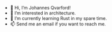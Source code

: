 - 👋 Hi, I’m Johannes Qvarford!
- 👀 I’m interested in architecture.
- 🌱 I’m currently learning Rust in my spare time.
- 📫 Send me an email if you want to reach me.

<!---
johannes-qvarford/johannes-qvarford is a ✨ special ✨ repository because its `README.md` (this file) appears on your GitHub profile.
You can click the Preview link to take a look at your changes.
--->
